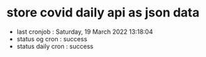 # store covid daily api as json data

- last cronjob : Saturday, 19 March 2022 13:18:04
- status og cron : success
- status daily cron : success
      
      